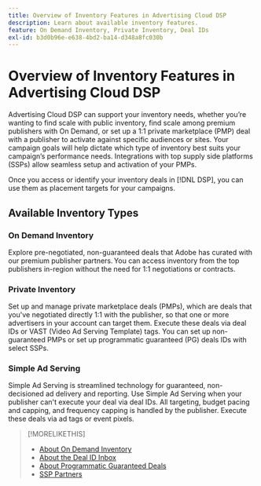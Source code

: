 ```yaml
---
title: Overview of Inventory Features in Advertising Cloud DSP
description: Learn about available inventory features.
feature: On Demand Inventory, Private Inventory, Deal IDs
exl-id: b3d0b96e-e638-4bd2-ba14-d348a8fc030b
---
```

# Overview of Inventory Features in Advertising Cloud DSP

Advertising Cloud DSP can support your inventory needs, whether you’re wanting to find scale with public inventory, find scale among premium publishers with On Demand, or set up a 1:1 private marketplace (PMP) deal with a publisher to activate against specific audiences or sites. Your campaign goals will help dictate which type of inventory best suits your campaign’s performance needs. Integrations with top supply side platforms (SSPs) allow seamless setup and activation of your PMPs.

Once you access or identify your inventory deals in [!DNL DSP], you can use them as placement targets for your campaigns.

## Available Inventory Types

### On Demand Inventory

Explore pre-negotiated, non-guaranteed deals that Adobe has curated with our premium publisher partners. You can access inventory from the top publishers in-region without the need for 1:1 negotiations or contracts.

### Private Inventory

Set up and manage private marketplace deals (PMPs), which are deals that you've negotiated directly 1:1 with the publisher, so that one or more advertisers in your account can target them. Execute these deals via deal IDs or VAST (Video Ad Serving Template) tags. You can set up non-guaranteed PMPs or set up programmatic guaranteed (PG) deals IDs with select SSPs.

### Simple Ad Serving

Simple Ad Serving is streamlined technology for guaranteed, non-decisioned ad delivery and reporting. Use Simple Ad Serving when your publisher can't execute your deal via deal IDs. All targeting, budget pacing and capping, and frequency capping is handled by the publisher. Execute these deals via ad tags or event pixels.

>[!MORELIKETHIS]
>
>* [About On Demand Inventory](on-demand-inventory-about.md)
>* [About the Deal ID Inbox](deal-id-inbox-about.md)
>* [About Programmatic Guaranteed Deals](programmatic-guaranteed-about.md)
>* [SSP Partners](ssp-partners.md)
<!-- >* [About Private Inventory](private-inventory-about.md) -->
